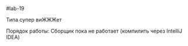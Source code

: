 #lab-19

Типа супер виЖЖЖет

Порядок работы:
Сборщик пока не работает (компилить через IntelliJ IDEA)


